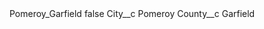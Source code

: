 <?xml version="1.0" encoding="UTF-8"?>
<CustomMetadata xmlns="http://soap.sforce.com/2006/04/metadata" xmlns:xsi="http://www.w3.org/2001/XMLSchema-instance" xmlns:xsd="http://www.w3.org/2001/XMLSchema">
    <label>Pomeroy_Garfield</label>
    <protected>false</protected>
    <values>
        <field>City__c</field>
        <value xsi:type="xsd:string">Pomeroy</value>
    </values>
    <values>
        <field>County__c</field>
        <value xsi:type="xsd:string">Garfield</value>
    </values>
</CustomMetadata>
